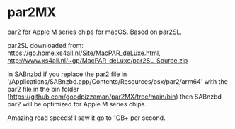 # par2MX
par2 for Apple M series chips for macOS. Based on par2SL.

par2SL downloaded from: https://gp.home.xs4all.nl/Site/MacPAR_deLuxe.html, http://www.xs4all.nl/~gp/MacPAR_deLuxe/par2SL_Source.zip

In SABnzbd if you replace the par2 file in '/Applications/SABnzbd.app/Contents/Resources/osx/par2/arm64' with the par2 file in the bin folder (https://github.com/goodpizzaman/par2MX/tree/main/bin) then SABnzbd par2 will be optimized for Apple M series chips. 

Amazing read speeds! I saw it go to 1GB+ per second. 
